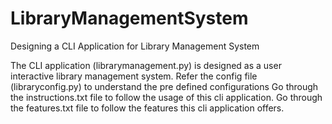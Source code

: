 # LibraryManagementSystem
Designing a CLI Application for Library Management System

The CLI application (librarymanagement.py) is designed as a user interactive library management system.
Refer the config file (libraryconfig.py) to understand the pre defined configurations
Go through the instructions.txt file to follow the usage of this cli application.
Go through the features.txt file to  follow the features this cli application offers.

